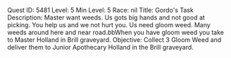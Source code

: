 Quest ID: 5481
Level: 5
Min Level: 5
Race: nil
Title: Gordo's Task
Description: Master want weeds. Us gots big hands and not good at picking. You help us and we not hurt you. Us need gloom weed. Many weeds around here and near road.$b$bWhen you have gloom weed you take to Master Holland in Brill graveyard.
Objective: Collect 3 Gloom Weed and deliver them to Junior Apothecary Holland in the Brill graveyard.
